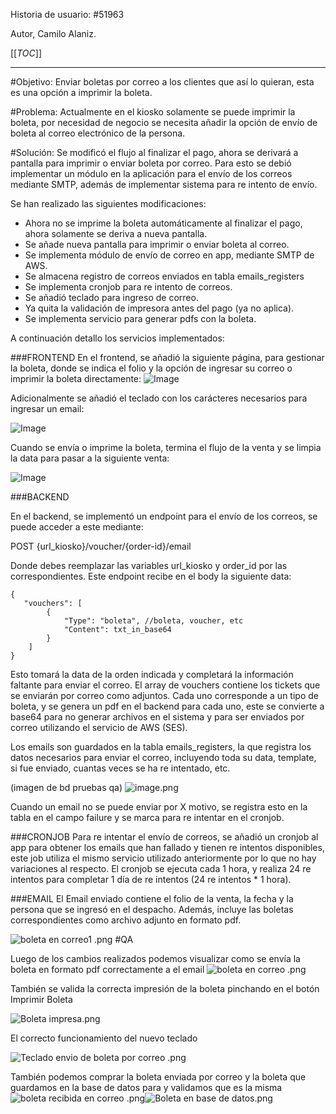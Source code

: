 Historia de usuario:
#51963

Autor, Camilo Alaniz.

[[_TOC_]]

----

#Objetivo:
Enviar boletas por correo a los clientes que así lo quieran, esta es una opción a imprimir la boleta.

#Problema:
Actualmente en el kiosko solamente se puede imprimir la boleta, por necesidad de negocio se necesita añadir la opción de envío de boleta al correo electrónico de la persona.

#Solución:
Se modificó el flujo al finalizar el pago, ahora se derivará a pantalla para imprimir o enviar boleta por correo. Para esto se debió implementar un módulo en la aplicación para el envío de los correos mediante SMTP, además de implementar sistema para re intento de envío.

Se han realizado las siguientes modificaciones:
- Ahora no se imprime la boleta automáticamente al finalizar el pago, ahora solamente se deriva a nueva pantalla.
- Se añade nueva pantalla para imprimir o enviar boleta al correo.
- Se implementa módulo de envío de correo en app, mediante SMTP de AWS.
- Se almacena registro de correos enviados en tabla emails_registers
- Se implementa cronjob para re intento de correos.
- Se añadió teclado para ingreso de correo.
- Ya quita la validación de impresora antes del pago (ya no aplica).
- Se implementa servicio para generar pdfs con la boleta.


A continuación detallo los servicios implementados:

###FRONTEND
En el frontend, se añadió la siguiente página, para gestionar la boleta, donde se indica el folio y la opción de ingresar su correo o imprimir la boleta directamente:
<IMG  src="https://dev.azure.com/ADretail/011d8dea-f234-46e0-85d0-332f7664da67/_apis/wit/attachments/2119a3aa-cfbb-4115-a637-3ec30df24421?fileName=image.png"  alt="Image"/>

Adicionalmente se añadió el teclado con los carácteres necesarios para ingresar un email:

<IMG  src="https://dev.azure.com/ADretail/011d8dea-f234-46e0-85d0-332f7664da67/_apis/wit/attachments/ae54764e-51a4-4f9d-91e3-fdff85b42fd8?fileName=image.png"  alt="Image"/>

Cuando se envía o imprime la boleta, termina el flujo de la venta y se limpia la data para pasar a la siguiente venta:

<IMG  src="https://dev.azure.com/ADretail/011d8dea-f234-46e0-85d0-332f7664da67/_apis/wit/attachments/48afbc63-7d43-40d8-a473-afce64f7ca96?fileName=image.png"  alt="Image"/>

###BACKEND

En el backend, se implementó un endpoint para el envío de los correos, se puede acceder a este mediante:

POST
{url_kiosko}/voucher/{order-id}/email

Donde debes reemplazar las variables url_kiosko y order_id por las correspondientes. Este endpoint recibe en el body la siguiente data:

```
{
   "vouchers": [
        {
            "Type": "boleta", //boleta, voucher, etc
            "Content": txt_in_base64        
        }
    ]
}
```

Esto tomará la data de la orden indicada y completará la información faltante para enviar el correo. El array de vouchers contiene los tickets que se enviarán por correo como adjuntos. Cada uno corresponde a un tipo de boleta, y se genera un pdf en el backend para cada uno, este se convierte a base64 para no generar archivos en el sistema y para ser enviados por correo utilizando el servicio de AWS (SES).

Los emails son guardados en la tabla emails_registers, la que registra los datos necesarios para enviar el correo, incluyendo toda su data, template, si fue enviado, cuantas veces se ha re intentado, etc.

(imagen de bd pruebas qa)
![image.png](/.attachments/image-a24cbf44-2c4a-4333-b3dc-1a262e6a5371.png)

Cuando un email no se puede enviar por X motivo, se registra esto en la tabla en el campo failure y se marca para re intentar en el cronjob.

###CRONJOB
Para re intentar el envío de correos, se añadió un cronjob al app para obtener los emails que han fallado y tienen re intentos disponibles, este job utiliza el mismo servicio utilizado anteriormente por lo que no hay variaciones al respecto. 
El cronjob se ejecuta cada 1 hora, y realiza 24 re intentos para completar 1 día de re intentos (24 re intentos * 1 hora).

###EMAIL
El Email enviado contiene el folio de la venta, la fecha y la persona que se ingresó en el despacho. Además, incluye las boletas correspondientes como archivo adjunto en formato pdf.



![boleta en correo1 .png](/.attachments/boleta%20en%20correo1%20-3393a615-2cb9-4034-aefe-8ce9529cc5a2.png)
#QA

Luego de los cambios realizados podemos visualizar como se envía la boleta en formato pdf correctamente a el email
![boleta en correo .png](/.attachments/boleta%20en%20correo%20-96ebf27a-23b4-4aff-b871-ad192df82f88.png)

También se valida la correcta impresión de la boleta pinchando en el botón Imprimir Boleta

![Boleta impresa.png](/.attachments/Boleta%20impresa-f13a1cee-8967-40d5-aeea-f4b7cb5f17f8.png)

El correcto funcionamiento del nuevo teclado 

![Teclado envio de boleta por correo .png](/.attachments/Teclado%20envio%20de%20boleta%20por%20correo%20-294b7a43-8d30-4071-90fe-3d07c0882ef8.png)

También podemos comprar la boleta enviada por correo y la boleta que guardamos en la base de datos para y validamos que es la misma 
![boleta recibida en correo .png](/.attachments/boleta%20recibida%20en%20correo%20-ca4e6b51-3b58-46c1-b96d-01d4b18f900c.png)![Boleta en base de datos.png](/.attachments/Boleta%20en%20base%20de%20datos-d2f44299-aa2b-4362-80b0-627b54266e58.png)
